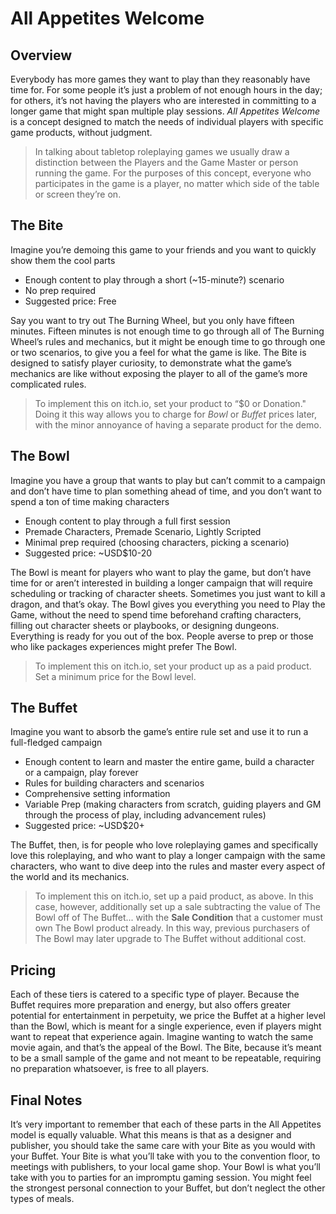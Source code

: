 # All Appetites Welcome

## Overview

Everybody has more games they want to play than they reasonably have time for. For some people it’s just a problem of not enough hours in the day; for others, it’s not having the players who are interested in committing to a longer game that might span multiple play sessions. _All Appetites Welcome_ is a concept designed to match the needs of individual players with specific game products, without judgment.

> In talking about tabletop roleplaying games we usually draw a distinction between the Players and the Game Master or person running the game. For the purposes of this concept, everyone who participates in the game is a player, no matter which side of the table or screen they’re on.

## The Bite

Imagine you’re demoing this game to your friends and you want to quickly show them the cool parts

* Enough content to play through a short (~15-minute?) scenario
* No prep required
* Suggested price: Free

Say you want to try out The Burning Wheel, but you only have fifteen minutes. Fifteen minutes is not enough time to go through all of The Burning Wheel’s rules and mechanics, but it might be enough time to go through one or two scenarios, to give you a feel for what the game is like. The Bite is designed to satisfy player curiosity, to demonstrate what the game’s mechanics are like without exposing the player to all of the game’s more complicated rules.

> To implement this on itch.io, set your product to “$0 or Donation." Doing it this way allows you to charge for _Bowl_ or _Buffet_ prices later, with the minor annoyance of having a separate product for the demo.

## The Bowl

Imagine you have a group that wants to play but can’t commit to a campaign and don’t have time to plan something ahead of time, and you don’t want to spend a ton of time making characters

* Enough content to play through a full first session
* Premade Characters, Premade Scenario, Lightly Scripted
* Minimal prep required (choosing characters, picking a scenario)
* Suggested price: ~USD$10-20

The Bowl is meant for players who want to play the game, but don’t have time for or aren’t interested in building a longer campaign that will require scheduling or tracking of character sheets. Sometimes you just want to kill a dragon, and that’s okay. The Bowl gives you everything you need to Play the Game, without the need to spend time beforehand crafting characters, filling out character sheets or playbooks, or designing dungeons. Everything is ready for you out of the box. People averse to prep or those who like packages experiences might prefer The Bowl.

> To implement this on itch.io, set your product up as a paid product. Set a minimum price for the Bowl level.

## The Buffet

Imagine you want to absorb the game’s entire rule set and use it to run a full-fledged campaign

* Enough content to learn and master the entire game, build a character or a campaign, play forever
* Rules for building characters and scenarios
* Comprehensive setting information
* Variable Prep (making characters from scratch, guiding players and GM through the process of play, including advancement rules)
* Suggested price: ~USD$20+

The Buffet, then, is for people who love roleplaying games and specifically love this roleplaying, and who want to play a longer campaign with the same characters, who want to dive deep into the rules and master every aspect of the world and its mechanics.

> To implement this on itch.io, set up a paid product, as above. In this case, however, additionally set up a sale subtracting the value of The Bowl off of The Buffet... with the **Sale Condition** that a customer must own The Bowl product already. In this way, previous purchasers of The Bowl may later upgrade to The Buffet without additional cost.

## Pricing

Each of these tiers is catered to a specific type of player. Because the Buffet requires more preparation and energy, but also offers greater potential for entertainment in perpetuity, we price the Buffet at a higher level than the Bowl, which is meant for a single experience, even if players might want to repeat that experience again. Imagine wanting to watch the same movie again, and that’s the appeal of the Bowl. The Bite, because it’s meant to be a small sample of the game and not meant to be repeatable, requiring no preparation whatsoever, is free to all players.

## Final Notes

It’s very important to remember that each of these parts in the All Appetites model is equally valuable. What this means is that as a designer and publisher, you should take the same care with your Bite as you would with your Buffet. Your Bite is what you’ll take with you to the convention floor, to meetings with publishers, to your local game shop. Your Bowl is what you’ll take with you to parties for an impromptu gaming session. You might feel the strongest personal connection to your Buffet, but don’t neglect the other types of meals.
